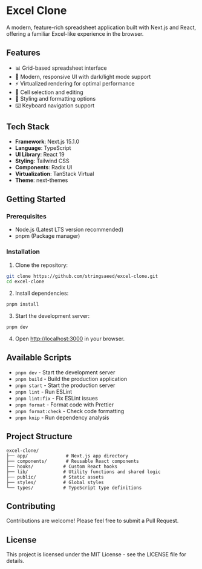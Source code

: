 # Excel Clone

A modern, feature-rich spreadsheet application built with Next.js and React, offering a familiar Excel-like experience in the browser.

## Features

- 📊 Grid-based spreadsheet interface
- 🎨 Modern, responsive UI with dark/light mode support
- ⚡ Virtualized rendering for optimal performance
- 🎯 Cell selection and editing
- 🎨 Styling and formatting options
- ⌨️ Keyboard navigation support

## Tech Stack

- **Framework**: Next.js 15.1.0
- **Language**: TypeScript
- **UI Library**: React 19
- **Styling**: Tailwind CSS
- **Components**: Radix UI
- **Virtualization**: TanStack Virtual
- **Theme**: next-themes

## Getting Started

### Prerequisites

- Node.js (Latest LTS version recommended)
- pnpm (Package manager)

### Installation

1. Clone the repository:

```bash
git clone https://github.com/stringsaeed/excel-clone.git
cd excel-clone
```

2. Install dependencies:

```bash
pnpm install
```

3. Start the development server:

```bash
pnpm dev
```

4. Open [http://localhost:3000](http://localhost:3000) in your browser.

## Available Scripts

- `pnpm dev` - Start the development server
- `pnpm build` - Build the production application
- `pnpm start` - Start the production server
- `pnpm lint` - Run ESLint
- `pnpm lint:fix` - Fix ESLint issues
- `pnpm format` - Format code with Prettier
- `pnpm format:check` - Check code formatting
- `pnpm knip` - Run dependency analysis

## Project Structure

```
excel-clone/
├── app/              # Next.js app directory
├── components/       # Reusable React components
├── hooks/           # Custom React hooks
├── lib/             # Utility functions and shared logic
├── public/          # Static assets
├── styles/          # Global styles
└── types/           # TypeScript type definitions
```

## Contributing

Contributions are welcome! Please feel free to submit a Pull Request.

## License

This project is licensed under the MIT License - see the LICENSE file for details.

